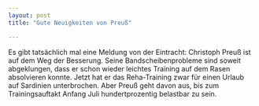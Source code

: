 ```yaml
---
layout: post
title: "Gute Neuigkeiten von Preuß"

---
```


Es gibt tatsächlich mal eine Meldung von der Eintracht: Christoph Preuß ist auf dem Weg der Besserung. Seine Bandscheibenprobleme sind soweit abgeklungen, dass er schon wieder leichtes Training auf dem Rasen absolvieren konnte. Jetzt hat er das Reha-Training zwar für einen Urlaub auf Sardinien unterbrochen. Aber Preuß geht davon aus, bis zum Trainingsauftakt Anfang Juli hundertprozentig belastbar zu sein.


